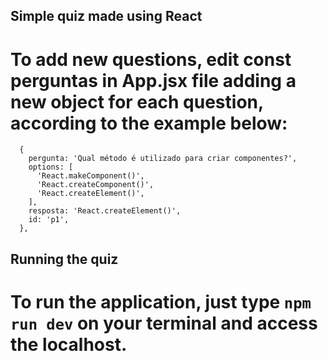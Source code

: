 ## Simple quiz made using React

# To add new questions, edit const perguntas in App.jsx file adding a new object for each question, according to the example below:

```
  {
    pergunta: 'Qual método é utilizado para criar componentes?',
    options: [
      'React.makeComponent()',
      'React.createComponent()',
      'React.createElement()',
    ],
    resposta: 'React.createElement()',
    id: 'p1',
  },
```

## Running the quiz
# To run the application, just type ```npm run dev``` on your terminal and access the localhost.
